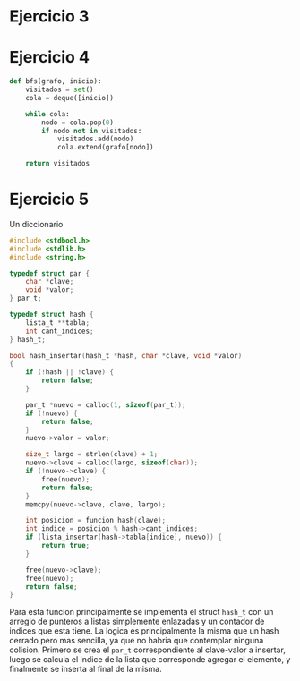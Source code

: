 # Ejercicio 3


# Ejercicio 4
```python
def bfs(grafo, inicio):
	visitados = set()
	cola = deque([inicio])

	while cola:
		nodo = cola.pop(0)
		if nodo not in visitados:
			visitados.add(nodo)
			cola.extend(grafo[nodo])

	return visitados
```

# Ejercicio 5
Un diccionario

```c
#include <stdbool.h>
#include <stdlib.h>
#include <string.h>

typedef struct par {
	char *clave;
	void *valor;
} par_t;

typedef struct hash {
	lista_t **tabla;
	int cant_indices;
} hash_t;

bool hash_insertar(hash_t *hash, char *clave, void *valor) 
{
	if (!hash || !clave) {
		return false;
	}

	par_t *nuevo = calloc(1, sizeof(par_t));
	if (!nuevo) {
		return false;
	}
	nuevo->valor = valor;

	size_t largo = strlen(clave) + 1;
	nuevo->clave = calloc(largo, sizeof(char));
	if (!nuevo->clave) {
		free(nuevo);
		return false;
	}
	memcpy(nuevo->clave, clave, largo);

	int posicion = funcion_hash(clave);
	int indice = posicion % hash->cant_indices;
	if (lista_insertar(hash->tabla[indice], nuevo)) {
		return true;
	}

	free(nuevo->clave);
	free(nuevo);
	return false;
}
```

Para esta funcion principalmente se implementa el struct `hash_t` con un arreglo de punteros a listas simplemente enlazadas y un contador de indices que esta tiene. La logica es principalmente la misma que un hash cerrado pero mas sencilla, ya que no habria que contemplar ninguna colision. Primero se crea el `par_t` correspondiente al clave-valor a insertar, luego se calcula el indice de la lista que corresponde agregar el elemento, y finalmente se inserta al final de la misma.